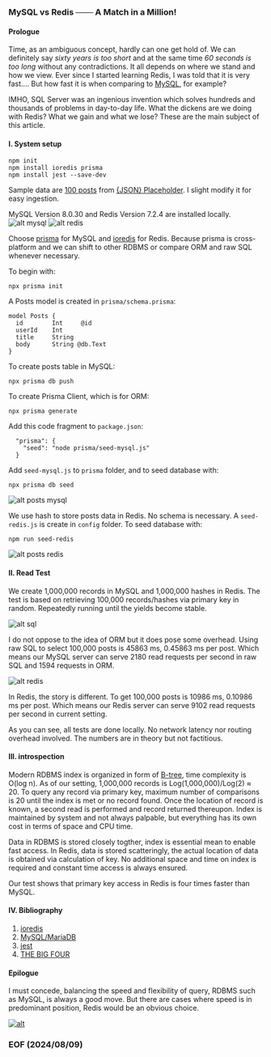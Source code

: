 ### MySQL vs Redis ─── A Match in a Million! 


#### Prologue 
Time, as an ambiguous concept, hardly can one get hold of. We can definitely say *sixty years is too short* and at the same time *60 seconds is too long* without any contradictions. It all depends on where we stand and how we view. Ever since I started learning Redis, I was told that it is very fast.... But how fast it is when comparing to [MySQL](https://www.mysql.com/), for example? 

IMHO, SQL Server was an ingenious invention which solves hundreds and thousands of problems in day-to-day life. What the dickens are we doing with Redis? What we gain and what we lose? These are the main subject of this article. 


#### I. System setup 
```
npm init 
npm install ioredis prisma
npm install jest --save-dev 
```

Sample data are [100 posts](https://jsonplaceholder.typicode.com/posts) from [{JSON} Placeholder](https://jsonplaceholder.typicode.com/). I slight modify it for easy ingestion. 

MySQL Version 8.0.30 and Redis Version 7.2.4 are installed locally.
![alt mysql](img/mysql.JPG)
![alt redis](img/redis.JPG)

Choose [prisma](https://www.npmjs.com/package/prisma) for MySQL and [ioredis](https://github.com/redis/ioredis) for Redis. Because prisma is cross-platform and we can shift to other RDBMS or compare ORM and raw SQL whenever necessary. 

To begin with: 
```
npx prisma init
```

A Posts model is created in `prisma/schema.prisma`:
```
model Posts {
  id        Int     @id 
  userId    Int
  title     String
  body      String @db.Text
}
```

To create posts table in MySQL:
```
npx prisma db push 
```

To create Prisma Client, which is for ORM:
```
npx prisma generate 
```

Add this code fragment to `package.json`: 
```
  "prisma": {
    "seed": "node prisma/seed-mysql.js"
  }
```

Add `seed-mysql.js` to `prisma` folder, and to seed database with: 
```
npx prisma db seed 
```

![alt posts mysql](img/posts-mysql.JPG)

We use hash to store posts data in Redis. No schema is necessary. A `seed-redis.js` is create in `config` folder. To seed database with: 
```
npm run seed-redis
```

![alt posts redis](img/posts-redis.JPG)


#### II. Read Test
We create 1,000,000 records in MySQL and 1,000,000 hashes in Redis. The test is based on retrieving 100,000 records/hashes via primary key in random. Repeatedly running until the yields become stable. 

![alt sql](img/test-sql.JPG)

I do not oppose to the idea of ORM but it does pose some overhead. Using raw SQL to select 100,000 posts is 45863 ms, 0.45863 ms per post. Which means our MySQL server can serve 2180 read requests per second in raw SQL and 1594 requests in ORM. 

![alt redis](img/test-redis.JPG)

In Redis, the story is different. To get 100,000 posts is 10986 ms, 0.10986 ms per post. Which means our Redis server can serve 9102 read requests per second in current setting. 

As you can see, all tests are done locally. No network latency nor routing overhead involved. The numbers are in theory but not factitious. 


#### III. introspection
Modern RDBMS index is organized in form of [B-tree](https://en.wikipedia.org/wiki/B-tree), time complexity is O(log n). As of our setting, 1,000,000 records is Log(1,000,000)/Log(2) ≈ 20. To query any record via primary key, maximum number of comparisons is 20 until the index is met or no record found. Once the location of record is known, a second read is performed and record returned thereupon. Index is maintained by system and not always palpable, but everything has its own cost in terms of space and CPU time. 

Data in RDBMS is stored closely togther, index is essential mean to enable fast access. In Redis, data is stored scatteringly, the actual location of data is obtained via calculation of key. No additional space and time on index is required and constant time access is always ensured. 

Our test shows that primary key access in Redis is four times faster than MySQL. 


#### IV. Bibliography 
1. [ioredis](https://github.com/redis/ioredis)
2. [MySQL/MariaDB](https://www.prisma.io/docs/orm/overview/databases/mysql)
3. [jest](https://www.npmjs.com/package/jest?activeTab=readme)
4. [THE BIG FOUR](https://www.gutenberg.org/files/70114/70114-h/70114-h.htm)


#### Epilogue 
I must concede, balancing the speed and flexibility of query, RDBMS such as MySQL, is always a good move. But there are cases where speed is in predominant position, Redis would be an obvious choice. 


[![alt ](img/vlcsnap-2024-08-05-14h16m06s109.png)](https://youtu.be/rJQWq5bpp1E)


### EOF (2024/08/09)
